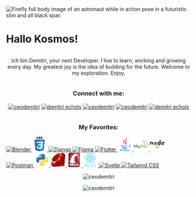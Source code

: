 <link href="style. css" rel="stylesheet"></link>

![Firefly full body image of an astronaut while in action pose in a futuristic slim and all black spac](https://github.com/user-attachments/assets/3c37857c-a1d2-4259-9fe6-f2556de0e8f5)


# Hallo Kosmos!

<div style="display: flex; flex-direction: column; justify-content: center; align-items: center;">
    <p align="center">Ich bin Demitri, your next Developer. I live to learn, working and growing every day. My greatest joy is the idea of building for the future. Welcome to my exploration. Enjoy.</p>
    <article>
        <h3 align="center">Connect with me:</h3>
        <p align="center">
        <a href="https://codepen.io/ceodemitri" target="blank"><img align="center" src="https://raw.githubusercontent.com/rahuldkjain/github-profile-readme-generator/master/src/images/icons/Social/codepen.svg" alt="ceodemitri" height="30" width="40" /></a>
        <a href="https://linkedin.com/in/demitri echols" target="blank"><img align="center" src="https://raw.githubusercontent.com/rahuldkjain/github-profile-readme-generator/master/src/images/icons/Social/linked-in-alt.svg" alt="demitri echols" height="30" width="40" /></a>
        <a href="https://codesandbox.com/ceodemitri" target="blank"><img align="center" src="https://raw.githubusercontent.com/rahuldkjain/github-profile-readme-generator/master/src/images/icons/Social/codesandbox.svg" alt="ceodemitri" height="30" width="40" /></a>
        <a href="https://dribbble.com/ceodemitri" target="blank"><img align="center" src="https://raw.githubusercontent.com/rahuldkjain/github-profile-readme-generator/master/src/images/icons/Social/dribbble.svg" alt="ceodemitri" height="30" width="40" /></a>
        <a href="https://www.behance.net/demitri echols" target="blank"><img align="center" src="https://raw.githubusercontent.com/rahuldkjain/github-profile-readme-generator/master/src/images/icons/Social/behance.svg" alt="demitri echols" height="30" width="40" /></a>
        </p>
    </article>
    <article>
        <h3 align="center">My Favorites:</h3>
        <div class="icons">
            <a href="https://www.blender.org/" target="_blank" rel="noreferrer">
                <img src="https://download.blender.org/branding/community/blender_community_badge_white.svg" alt="Blender" width="40" height="40"/>
            </a>
            <a href="https://www.w3schools.com/css/" target="_blank" rel="noreferrer">
                <img src="https://raw.githubusercontent.com/devicons/devicon/master/icons/css3/css3-original-wordmark.svg" alt="CSS3" width="40" height="40"/>
            </a>
            <a href="https://www.djangoproject.com/" target="_blank" rel="noreferrer">
                <img src="https://cdn.worldvectorlogo.com/logos/django.svg" alt="Django" width="40" height="40"/>
            </a>
            <a href="https://www.figma.com/" target="_blank" rel="noreferrer">
                <img src="https://www.vectorlogo.zone/logos/figma/figma-icon.svg" alt="Figma" width="40" height="40"/>
            </a>
            <a href="https://flutter.dev" target="_blank" rel="noreferrer">
                <img src="https://www.vectorlogo.zone/logos/flutterio/flutterio-icon.svg" alt="Flutter" width="40" height="40"/>
            </a>
            <a href="https://www.java.com" target="_blank" rel="noreferrer">
                <img src="https://raw.githubusercontent.com/devicons/devicon/master/icons/java/java-original.svg" alt="Java" width="40" height="40"/>
            </a>
            <a href="https://www.mysql.com/" target="_blank" rel="noreferrer">
                <img src="https://raw.githubusercontent.com/devicons/devicon/master/icons/mysql/mysql-original-wordmark.svg" alt="MySQL" width="40" height="40"/>
            </a>
            <a href="https://nodejs.org" target="_blank" rel="noreferrer">
                <img src="https://raw.githubusercontent.com/devicons/devicon/master/icons/nodejs/nodejs-original-wordmark.svg" alt="Node.js" width="40" height="40"/>
            </a>
            <a href="https://postman.com" target="_blank" rel="noreferrer">
                <img src="https://www.vectorlogo.zone/logos/getpostman/getpostman-icon.svg" alt="Postman" width="40" height="40"/>
            </a>
            <a href="https://www.python.org" target="_blank" rel="noreferrer">
                <img src="https://raw.githubusercontent.com/devicons/devicon/master/icons/python/python-original.svg" alt="Python" width="40" height="40"/>
            </a>
             <a href="https://www.ruby-lang.org/en/" target="_blank" rel="noreferrer">
                <img src="https://raw.githubusercontent.com/devicons/devicon/master/icons/ruby/ruby-original.svg" alt="Ruby" width="40" height="40"/>
            </a>
            <a href="https://rubyonrails.org" target="_blank" rel="noreferrer">
                <img src="https://raw.githubusercontent.com/devicons/devicon/master/icons/rails/rails-original-wordmark.svg" alt="Rails" width="40" height="40"/>
            </a>
            <a href="https://reactjs.org/" target="_blank" rel="noreferrer">
                <img src="https://raw.githubusercontent.com/devicons/devicon/master/icons/react/react-original-wordmark.svg" alt="React" width="40" height="40"/>
            </a>
            <a href="https://svelte.dev" target="_blank" rel="noreferrer">
                <img src="https://upload.wikimedia.org/wikipedia/commons/1/1b/Svelte_Logo.svg" alt="Svelte" width="40" height="40"/>
            </a>
            <a href="https://tailwindcss.com/" target="_blank" rel="noreferrer">
                <img src="https://www.vectorlogo.zone/logos/tailwindcss/tailwindcss-icon.svg" alt="Tailwind CSS" width="40" height="40"/>
            </a>
        </div>
    </article>
    <div>
        <p align="center"><img src="https://github-readme-stats.vercel.app/api/top-langs?username=ceodemitri&show_icons=true&locale=en&layout=compact" alt="ceodemitri" /></p>
        <p align="center" ><img src="https://github-readme-streak-stats.herokuapp.com/?user=ceodemitri&" alt="ceodemitri" /></p>
    </div>
</div>



<!---
CEODemitri/CEODemitri is a ✨ special ✨ repository because its `README.md` (this file) appears on your GitHub profile.
You can click the Preview link to take a look at your changes.
--->
